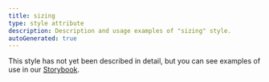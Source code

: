 ```yaml
---
title: sizing
type: style attribute
description: Description and usage examples of "sizing" style.
autoGenerated: true
---
```


This style has not yet been described in detail, but you can see examples of use in our [Storybook](/storybook).